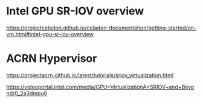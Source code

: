 # Intel GPU SR-IOV overview
https://projectceladon.github.io/celadon-documentation/getting-started/on-vm.html#intel-gpu-sr-iov-overview

# ACRN Hypervisor
https://projectacrn.github.io/latest/tutorials/sriov_virtualization.html

https://videoportal.intel.com/media/GPU+VirtualizationA+SRIOV+and+Beyond/0_2a3dmpu0
